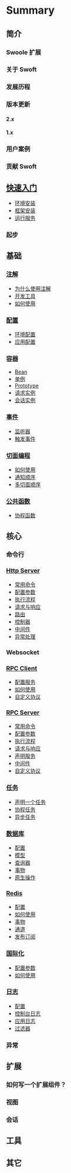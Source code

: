 # Summary

## 简介
### Swoole 扩展
### 关于 Swoft

### 发展历程
### 版本更新
#### 2.x
#### 1.x
### 用户案例
### 贡献 Swoft

## [快速入门]()

  * [环境安装]()
  * [框架安装]()
  * [运行服务]()

### 起步

## 基础

### [注解](annotation/index.md)

  * [为什么使用注解](annotation/why.md)
  * [开发工具](annotation/tool.md)
  * [如何使用](annotation/usage.md)
  
### [配置](config/index.md)

  * [环境配置](config/env.md)
  * [应用配置](config/config.md)
  
### [容器]()

  * [Bean]()
  * [单例]()
  * [Prototype]()
  * [请求实例]()
  * [会话实例]()
  
### [事件]()

  * [监听器]()
  * [触发事件]()
  
### [切面编程]()

  * [如何使用]()
  * [通知顺序]()
  * [多切面顺序]()
  
### [公共函数]()
  
  * [协程函数]()
  
## 核心
### 命令行
### [Http Server](http-server/index.md)

   * [常用命令](http-server/command.md)
   * [配置参数](http-server/setting.md)
   * [执行流程](http-server/process.md)
   * [请求与响应](http-server/request-response.md)
   * [路由](http-server/route.md)
   * [控制器](http-server/controller.md)
   * [中间件](http-server/middleware.md)
   * [异常处理](http-server/exception.md)
  
### Websocket

### [RPC Client]()

  * [配置服务]()
  * [如何使用]()
  * [自定义协议]()
  
### [RPC Server]()

  * [常用命令]()
  * [配置参数]()
  * [执行流程]()
  * [请求与响应]()
  * [声明服务]()
  * [中间件]()
  * [自定义协议]() 
  
  
### [任务](task/index.md)

  * [声明一个任务](task/statement.md)
  * [协程任务](task/coroutine.md)
  * [异步任务](task/async.md)

### [数据库](db/index.md)

  * [配置](db/setting.md)
  * [模型](db/model.md)
  * [查询器](db/builder.md)
  * [事物](db/transaction.md)
  * [原生操作](db/origin.md)
  
### [Redis](redis/index.md)

  * [配置](redis/setting.md)
  * [如何使用](redis/usage.md)
  * [事物](redis/transaction.md)
  * [通道](redis/pipeline.md)
  * [发布订阅](redis/pub-sub.md)
  
### [国际化](i18n/index.md)

  * [配置参数](i18n/setting.md)
  * [如何使用](i18n/usage.md)
    
### [日志](log/index.md)

  * [配置](log/setting.md)
  * [控制台日志](log/clog.md)
  * [应用日志](log/log.md)
  * [过滤器](log/filter.md)
  
### 异常


## 扩展

### 如何写一个扩展组件？
### 视图
### 会话

## 工具

## 其它
